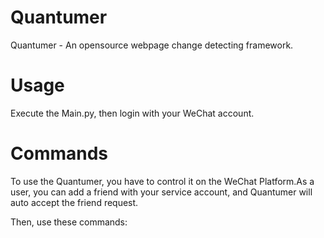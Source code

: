 # Quantumer
Quantumer - An opensource webpage change detecting framework.

# Usage
Execute the Main.py, then login with your WeChat account.

# Commands
To use the Quantumer, you have to control it on the WeChat Platform.As a user, you can add a friend with your service account, and Quantumer will auto accept the friend request.

Then, use these commands:


